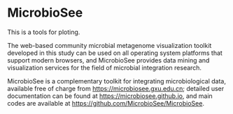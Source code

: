 # MicrobioSee
This is a tools for ploting.



The web-based community microbial metagenome visualization toolkit developed in this study can be used on all operating system platforms that support modern browsers, and MicrobioSee provides data mining and visualization services for the field of microbial integration research.

MicrobioSee is a complementary toolkit for integrating microbiological data, available free of charge from https://microbiosee.gxu.edu.cn; detailed user documentation can be found at https://microbiosee.github.io, and main codes are available at https://github.com/MicrobioSee/MicrobioSee.
